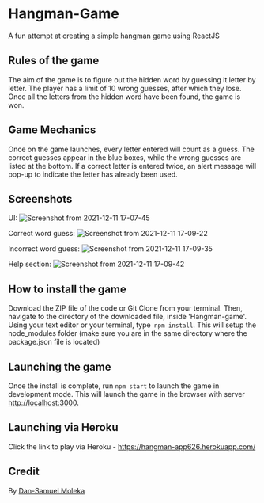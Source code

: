 # Hangman-Game
A fun attempt at creating a simple hangman game using ReactJS

## Rules of the game

The aim of the game is to figure out the hidden word by guessing it letter by letter.
The player has a limit of 10 wrong guesses, after which they lose.
Once all the letters from the hidden word have been found, the game is won.

## Game Mechanics

Once on the game launches, every letter entered will count as a guess. 
The correct guesses appear in the blue boxes, while the wrong guesses are listed at the bottom.
If a correct letter is entered twice, an alert message will pop-up to indicate the letter has already been used.

## Screenshots
UI:
![Screenshot from 2021-12-11 17-07-45](https://user-images.githubusercontent.com/50621192/145681558-e675b55e-0f38-41ec-a74a-be776d37bf6d.png)

Correct word guess:
![Screenshot from 2021-12-11 17-09-22](https://user-images.githubusercontent.com/50621192/145681583-c24a1bc6-d9d1-4af6-ab71-cbe0ba43c32d.png)

Incorrect word guess:
![Screenshot from 2021-12-11 17-09-35](https://user-images.githubusercontent.com/50621192/145681607-d0afc936-205e-4a8e-9f63-81aa53362b62.png)

Help section:
![Screenshot from 2021-12-11 17-09-42](https://user-images.githubusercontent.com/50621192/145681619-e6189480-40b9-4d7b-ae4b-4203719cb09d.png)


## How to install the game

Download the ZIP file of the code or Git Clone from your terminal. Then, navigate to the directory of the downloaded file, inside 'Hangman-game'. Using your text editor or your terminal, type` npm install`. This will setup the node_modules folder (make sure you are in the same directory where the package.json file is located)

## Launching the game

Once the install is complete, run `npm start` to launch the game in development mode.
This will launch the game in the browser with server [http://localhost:3000](http://localhost:3000).

## Launching via Heroku

Click the link to play via Heroku - https://hangman-app626.herokuapp.com/


## Credit

By [Dan-Samuel Moleka](https://github.com/ArchKeyTechnique)
